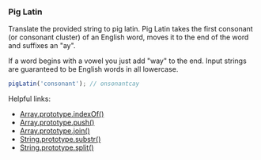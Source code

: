 ### Pig Latin

Translate the provided string to pig latin. Pig Latin takes the first consonant (or consonant cluster) of an English word, moves it to the end of the word and suffixes an "ay".

If a word begins with a vowel you just add "way" to the end. Input strings are guaranteed to be English words in all lowercase.

```javascript
pigLatin('consonant'); // onsonantcay
```

Helpful links:
* [Array.prototype.indexOf()](https://developer.mozilla.org/en-US/docs/Web/JavaScript/Reference/Global_Objects/Array/indexOf)
* [Array.prototype.push()](https://developer.mozilla.org/en-US/docs/Web/JavaScript/Reference/Global_Objects/Array/push)
* [Array.prototype.join()](https://developer.mozilla.org/en-US/docs/Web/JavaScript/Reference/Global_Objects/Array/join)
* [String.prototype.substr()](https://developer.mozilla.org/en-US/docs/Web/JavaScript/Reference/Global_Objects/String/substr)
* [String.prototype.split()](https://developer.mozilla.org/en-US/docs/Web/JavaScript/Reference/Global_Objects/String/split)
